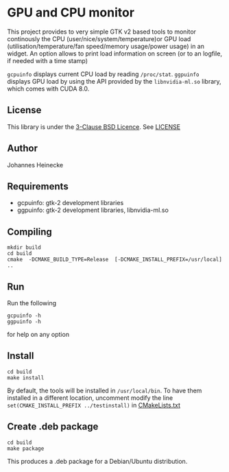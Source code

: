 # GPU and CPU monitor

This project provides to very simple GTK v2 based tools to monitor continously the CPU (user/nice/system/temperature)or GPU load (utilisation/temperature/fan speed/memory usage/power usage) in an widget.
An option allows to print load information on screen (or to an logfile, if needed with a time stamp)

`gcpuinfo` displays current CPU load by reading `/proc/stat`. `ggpuinfo` displays GPU load by using the API provided by the `libnvidia-ml.so` library, which comes with CUDA 8.0.


## License

This library is under the [3-Clause BSD Licence](https://opensource.org/licenses/BSD-3-Clause). See [LICENSE](LICENSE)


## Author

Johannes Heinecke


## Requirements

  * gcpuinfo: gtk-2 development libraries
  * ggpuinfo: gtk-2 development libraries, libnvidia-ml.so


## Compiling

    mkdir build
    cd build
    cmake  -DCMAKE_BUILD_TYPE=Release  [-DCMAKE_INSTALL_PREFIX=/usr/local]  ..	


## Run

Run the following

    gcpuinfo -h
    ggpuinfo -h

for help on any option


## Install

    cd build
    make install

By default, the tools will be installed in `/usr/local/bin`. To have them installed in a different location, uncomment modify the line `set(CMAKE_INSTALL_PREFIX ../testinstall)` in [CMakeLists.txt](CMakeLists.txt)


## Create .deb package

    cd build
    make package

This produces a .deb package for a Debian/Ubuntu distribution.

